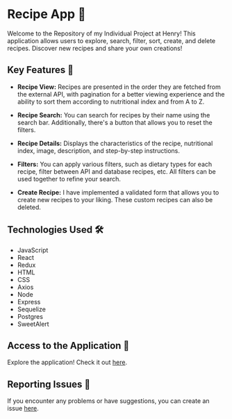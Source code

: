 # Recipe App 🚀

Welcome to the Repository of my Individual Project at Henry! This application allows users to explore, search, filter, sort, create, and delete recipes. Discover new recipes and share your own creations!

## Key Features 🌟

- **Recipe View:** Recipes are presented in the order they are fetched from the external API, with pagination for a better viewing experience and the ability to sort them according to nutritional index and from A to Z.

- **Recipe Search:** You can search for recipes by their name using the search bar. Additionally, there's a button that allows you to reset the filters.

- **Recipe Details:** Displays the characteristics of the recipe, nutritional index, image, description, and step-by-step instructions.

- **Filters:** You can apply various filters, such as dietary types for each recipe, filter between API and database recipes, etc. All filters can be used together to refine your search.

- **Create Recipe:** I have implemented a validated form that allows you to create new recipes to your liking. These custom recipes can also be deleted.

## Technologies Used 🛠️

- JavaScript
- React
- Redux
- HTML
- CSS
- Axios
- Node
- Express
- Sequelize
- Postgres
- SweetAlert

## Access to the Application 🎉

Explore the application! Check it out [here](https://pi-front-natalia.vercel.app/).

## Reporting Issues 🐞

If you encounter any problems or have suggestions, you can create an issue [here](https://github.com/NataliaRoni/PI-Recipes/issues).
